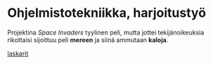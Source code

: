 # Ohjelmistotekniikka, harjoitustyö

Projektina _Space Invaders_ tyylinen peli, mutta jottei tekijänoikeuksia rikottaisi sijoittuu peli **mereen** ja siinä ammutaan **kaloja**.

[laskarit](https://github.com/user34911/ot-harjoitustyo/tree/main/laskarit)

